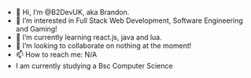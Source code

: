- 👋 Hi, I’m @B2DevUK, aka Brandon.
- 👀 I’m interested in Full Stack Web Development, Software Engineering and Gaming!
- 🌱 I’m currently learning react.js, java and lua.
- 💞️ I’m looking to collaborate on nothing at the moment!
- 📫 How to reach me: N/A
- I am currently studying a Bsc Computer Science

